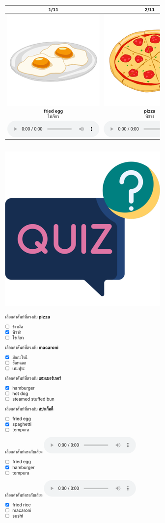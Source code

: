 <div class="carrousel">


|1/11|2/11|3/11|4/11|5/11|6/11|7/11|8/11|9/11|10/11|11/11|
| :----: | :----: | :----: | :----: | :----: | :----: | :----: | :----: | :----: | :----: | :----: |
|![](/media/img/food__fried&#x20;egg.svg)|![](/media/img/food__pizza.svg)|![](/media/img/food__hamburger.svg)|![](/media/img/food__hot&#x20;dog.svg)|![](/media/img/food__tempura.svg)|![](/media/img/food__macaroni.svg)|![](/media/img/food__fried&#x20;rice.svg)|![](/media/img/food__noodle.svg)|![](/media/img/food__spaghetti.svg)|![](/media/img/food__sushi.svg)|![](/media/img/food__steamed&#x20;stuffed&#x20;bun.svg)|
|**fried egg**<br>ไข่เจียว|**pizza**<br>พิซซ่า|**hamburger**<br>แฮมเบอร์เกอร์|**hot dog**<br>ฮ็อทดอก|**tempura**<br>เทมปุระ|**macaroni**<br>มักกะโรนี|**fried rice**<br>ข้าวผัด|**noodle**<br>ก๋วยเตี๋ยว|**spaghetti**<br>สปาเก็ตตี้|**sushi**<br>ซูชิ|**steamed stuffed bun**<br>ซาลาเปา|
|![](/media/audio/fried&#x20;egg.mp3)|![](/media/audio/pizza.mp3)|![](/media/audio/hamburger.mp3)|![](/media/audio/hot&#x20;dog.mp3)|![](/media/audio/tempura.mp3)|![](/media/audio/macaroni.mp3)|![](/media/audio/fried&#x20;rice.mp3)|![](/media/audio/noodle.mp3)|![](/media/audio/spaghetti.mp3)|![](/media/audio/sushi.mp3)|![](/media/audio/steamed&#x20;stuffed&#x20;bun.mp3)|

</div>



# ![icon](/media/icons/quiz.svg) 


 เลือกคำศัพท์ที่ตรงกับ **pizza**
 - [ ] ข้าวผัด
 - [x] พิซซ่า
 - [ ] ไข่เจียว

 เลือกคำศัพท์ที่ตรงกับ **macaroni**
 - [x] มักกะโรนี
 - [ ] ฮ็อทดอก
 - [ ] เทมปุระ

 เลือกคำศัพท์ที่ตรงกับ **แฮมเบอร์เกอร์**
 - [x] hamburger
 - [ ] hot dog
 - [ ] steamed stuffed bun

 เลือกคำศัพท์ที่ตรงกับ **สปาเก็ตตี้**
 - [ ] fried egg
 - [x] spaghetti
 - [ ] tempura

 เลือกคำศัพท์ตรงกับเสียง ![](/media/audio/hamburger.mp3) 
 - [ ] fried egg
 - [x] hamburger
 - [ ] tempura

 เลือกคำศัพท์ตรงกับเสียง ![](/media/audio/fried&#x20;rice.mp3) 
 - [x] fried rice
 - [ ] macaroni
 - [ ] sushi
